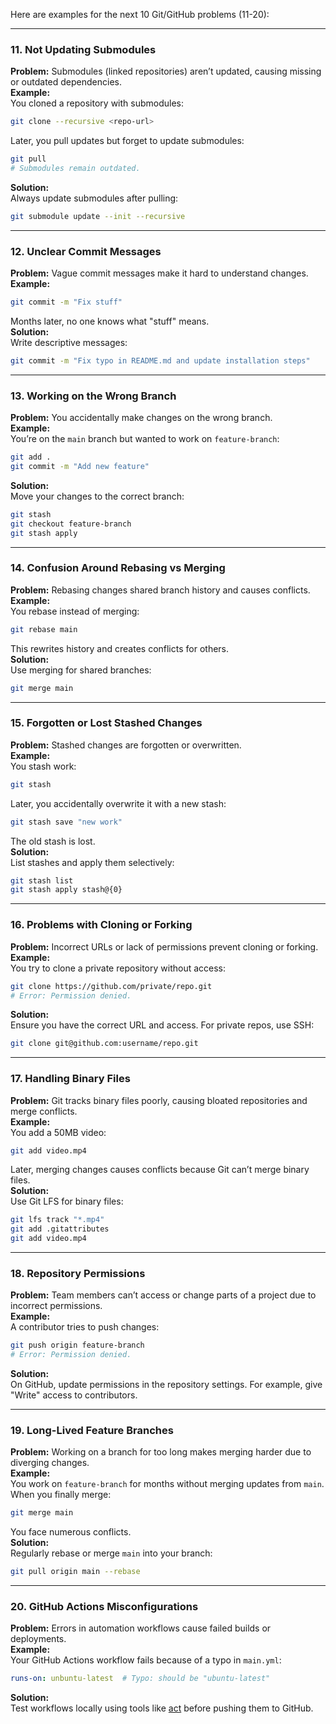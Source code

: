 Here are examples for the next 10 Git/GitHub problems (11-20):

---

### **11. Not Updating Submodules**  
**Problem:** Submodules (linked repositories) aren’t updated, causing missing or outdated dependencies.  
**Example:**  
You cloned a repository with submodules:  
```bash
git clone --recursive <repo-url>
```
Later, you pull updates but forget to update submodules:  
```bash
git pull
# Submodules remain outdated.
```
**Solution:**  
Always update submodules after pulling:  
```bash
git submodule update --init --recursive
```

---

### **12. Unclear Commit Messages**  
**Problem:** Vague commit messages make it hard to understand changes.  
**Example:**  
```bash
git commit -m "Fix stuff"
```
Months later, no one knows what "stuff" means.  
**Solution:**  
Write descriptive messages:  
```bash
git commit -m "Fix typo in README.md and update installation steps"
```

---

### **13. Working on the Wrong Branch**  
**Problem:** You accidentally make changes on the wrong branch.  
**Example:**  
You’re on the `main` branch but wanted to work on `feature-branch`:  
```bash
git add .
git commit -m "Add new feature"
```
**Solution:**  
Move your changes to the correct branch:  
```bash
git stash
git checkout feature-branch
git stash apply
```

---

### **14. Confusion Around Rebasing vs Merging**  
**Problem:** Rebasing changes shared branch history and causes conflicts.  
**Example:**  
You rebase instead of merging:  
```bash
git rebase main
```
This rewrites history and creates conflicts for others.  
**Solution:**  
Use merging for shared branches:  
```bash
git merge main
```

---

### **15. Forgotten or Lost Stashed Changes**  
**Problem:** Stashed changes are forgotten or overwritten.  
**Example:**  
You stash work:  
```bash
git stash
```
Later, you accidentally overwrite it with a new stash:  
```bash
git stash save "new work"
```
The old stash is lost.  
**Solution:**  
List stashes and apply them selectively:  
```bash
git stash list
git stash apply stash@{0}
```

---

### **16. Problems with Cloning or Forking**  
**Problem:** Incorrect URLs or lack of permissions prevent cloning or forking.  
**Example:**  
You try to clone a private repository without access:  
```bash
git clone https://github.com/private/repo.git
# Error: Permission denied.
```
**Solution:**  
Ensure you have the correct URL and access. For private repos, use SSH:  
```bash
git clone git@github.com:username/repo.git
```

---

### **17. Handling Binary Files**  
**Problem:** Git tracks binary files poorly, causing bloated repositories and merge conflicts.  
**Example:**  
You add a 50MB video:  
```bash
git add video.mp4
```
Later, merging changes causes conflicts because Git can’t merge binary files.  
**Solution:**  
Use Git LFS for binary files:  
```bash
git lfs track "*.mp4"
git add .gitattributes
git add video.mp4
```

---

### **18. Repository Permissions**  
**Problem:** Team members can’t access or change parts of a project due to incorrect permissions.  
**Example:**  
A contributor tries to push changes:  
```bash
git push origin feature-branch
# Error: Permission denied.
```
**Solution:**  
On GitHub, update permissions in the repository settings. For example, give "Write" access to contributors.

---

### **19. Long-Lived Feature Branches**  
**Problem:** Working on a branch for too long makes merging harder due to diverging changes.  
**Example:**  
You work on `feature-branch` for months without merging updates from `main`.  
When you finally merge:  
```bash
git merge main
```
You face numerous conflicts.  
**Solution:**  
Regularly rebase or merge `main` into your branch:  
```bash
git pull origin main --rebase
```

---

### **20. GitHub Actions Misconfigurations**  
**Problem:** Errors in automation workflows cause failed builds or deployments.  
**Example:**  
Your GitHub Actions workflow fails because of a typo in `main.yml`:  
```yaml
runs-on: unbuntu-latest  # Typo: should be "ubuntu-latest"
```
**Solution:**  
Test workflows locally using tools like [act](https://github.com/nektos/act) before pushing them to GitHub.
